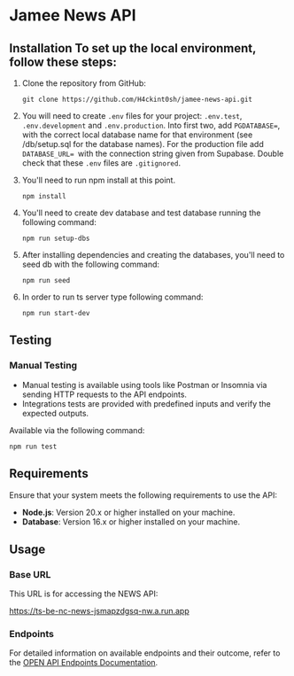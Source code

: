 # Jamee News API

## Installation To set up the local environment, follow these steps:

1. Clone the repository from GitHub:

   ```
   git clone https://github.com/H4ckint0sh/jamee-news-api.git
   ```

2. You will need to create `.env` files for your project: `.env.test`, `.env.development` and `.env.production`. Into first two, add `PGDATABASE=`, with the correct local database name for that environment (see /db/setup.sql for the database names). For the production file add `DATABASE_URL= `with the connection string given from Supabase. Double check that these `.env` files are `.gitignored`.

3. You'll need to run npm install at this point.

   ```
   npm install
   ```

4. You'll need to create dev database and test database running the following command:

   ```
   npm run setup-dbs
   ```

5. After installing dependencies and creating the databases, you'll need to seed db with the following command:

   ```
   npm run seed
   ```

6. In order to run ts server type following command:

   ```
   npm run start-dev
   ```

## Testing

### Manual Testing

- Manual testing is available using tools like Postman or Insomnia via sending HTTP requests to the API endpoints.
- Integrations tests are provided with predefined inputs and verify the expected outputs.

Available via the following command:

```
npm run test
```

## Requirements

Ensure that your system meets the following requirements to use the API:

- **Node.js**: Version 20.x or higher installed on your machine.
- **Database**: Version 16.x or higher installed on your machine.

## Usage

### Base URL

This URL is for accessing the NEWS API:

https://ts-be-nc-news-jsmapzdgsq-nw.a.run.app

### Endpoints

For detailed information on available endpoints and their outcome, refer to the [OPEN API Endpoints Documentation](https://ts-be-nc-news-jsmapzdgsq-nw.a.run.app/api-docs/).
